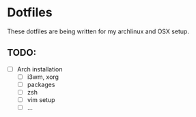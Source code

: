 # Dotfiles

These dotfiles are being written for my archlinux and OSX setup.

## TODO:
- [ ] Arch installation
	- [ ] i3wm, xorg
	- [ ] packages
	- [ ] zsh
	- [ ] vim setup
	- [ ] ...
